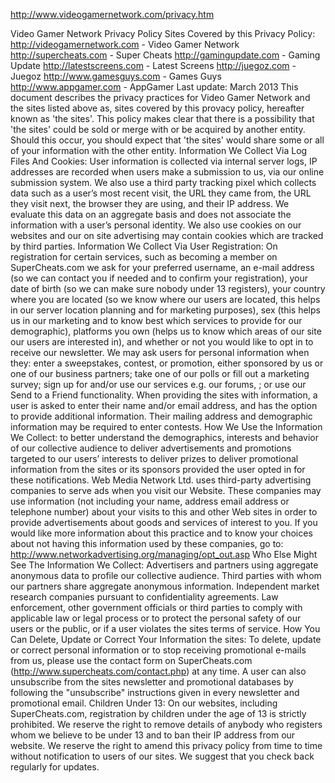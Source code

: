 http://www.videogamernetwork.com/privacy.htm

Video Gamer Network Privacy Policy
Sites Covered by this Privacy Policy:
http://videogamernetwork.com - Video Gamer Network
http://supercheats.com - Super Cheats
http://gamingupdate.com - Gaming Update
http://latestscreens.com - Latest Screens
http://juegoz.com - Juegoz
http://www.gamesguys.com - Games Guys
http://www.appgamer.com - AppGamer
Last update: March 2013
This document describes the privacy practices for Video Gamer Network and the sites listed above as, sites covered by this provacy policy, hereafter known as 'the sites'.
This policy makes clear that there is a possibility that 'the sites' could be sold or merge with or be acquired by another entity. Should this occur, you should expect that 'the sites' would share some or all of your information with the other entity.
Information We Collect Via Log Files And Cookies:
User information is collected via internal server logs, IP addresses are recorded when users make a submission to us, via our online submission system. We also use a third party tracking pixel which collects data such as a user’s most recent visit, the URL they came from, the URL they visit next, the browser they are using, and their IP address. We evaluate this data on an aggregate basis and does not associate the information with a user’s personal identity. We also use cookies on our websites and our on site advertising may contain cookies which are tracked by third parties.
Information We Collect Via User Registration:
On registration for certain services, such as becoming a member on SuperCheats.com we ask for your preferred username, an e-mail address (so we can contact you if needed and to confirm your registration), your date of birth (so we can make sure nobody under 13 registers), your country where you are located (so we know where our users are located, this helps in our server location planning and for marketing purposes), sex (this helps us in our marketing and to know best which services to provide for our demographic), platforms you own (helps us to know which areas of our site our users are interested in), and whether or not you would like to opt in to receive our newsletter.
We may ask users for personal information when they:
enter a sweepstakes, contest, or promotion, either sponsored by us or one of our business partners;
take one of our polls or fill out a marketing survey;
sign up for and/or use our services e.g. our forums, ;
or use our Send to a Friend functionality.
When providing the sites with information, a user is asked to enter their name and/or email address, and has the option to provide additional information. Their mailing address and demographic information may be required to enter contests.
How We Use the Information We Collect:
to better understand the demographics, interests and behavior of our collective audience
to deliver advertisements and promotions targeted to our users’ interests
to deliver prizes
to deliver promotional information from the sites or its sponsors provided the user opted in for these notifications.
Web Media Network Ltd. uses third-party advertising companies to serve ads when you visit our Website. These companies may use information (not including your name, address email address or telephone number) about your visits to this and other Web sites in order to provide advertisements about goods and services of interest to you. If you would like more information about this practice and to know your choices about not having this information used by these companies, go to: <http://www.networkadvertising.org/managing/opt_out.asp>
Who Else Might See The Information We Collect:
Advertisers and partners using aggregate anonymous data to profile our collective audience.
Third parties with whom our partners share aggregate anonymous information.
Independent market research companies pursuant to confidentiality agreements.
Law enforcement, other government officials or third parties to comply with applicable law or legal process or to protect the personal safety of our users or the public, or if a user violates the sites terms of service.
How You Can Delete, Update or Correct Your Information the sites:
To delete, update or correct personal information or to stop receiving promotional e-mails from us, please use the contact form on SuperCheats.com (<http://www.supercheats.com/contact.php>) at any time. A user can also unsubscribe from the sites newsletter and promotional databases by following the "unsubscribe" instructions given in every newsletter and promotional email.
Children Under 13:
On our websites, including SuperCheats.com, registration by children under the age of 13 is strictly prohibited. We reserve the right to remove details of anybody who registers whom we believe to be under 13 and to ban their IP address from our website.
We reserve the right to amend this privacy policy from time to time without notification to users of our sites. We suggest that you check back regularly for updates.

